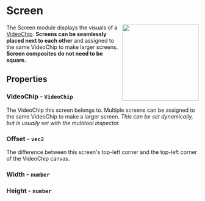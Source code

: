 # Screen

<img src="https://docs.retrogadgets.game/api/modules/Screen.png" width="200" align="right">

The Screen module displays the visuals of a [VideoChip](../misc/VideoChip.md). **Screens can be seamlessly placed next to each other** and assigned to the same VideoChip to make larger screens. **Screen composites do not need to be square.**

## Properties

### VideoChip - `VideoChip`
The VideoChip this screen belongs to. Multiple screens can be assigned to the same VideoChip to make a larger screen. _This can be set dynamically, but is usually set with the multitool inspector._

### Offset - `vec2`
The difference between this screen's top-left corner and the top-left corner of the VideoChip canvas.
### Width - `number`
### Height - `number`